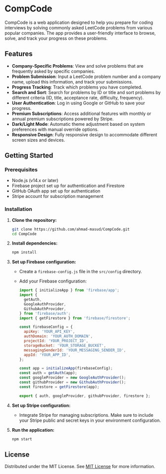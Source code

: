 # CompCode

CompCode is a web application designed to help you prepare for coding interviews by solving commonly asked LeetCode problems from various popular companies. The app provides a user-friendly interface to browse, solve, and track your progress on these problems.

## Features

- **Company-Specific Problems**: View and solve problems that are frequently asked by specific companies.
- **Problem Submission**: Input a LeetCode problem number and a company name, upload this information, and track your submissions.
- **Progress Tracking**: Track which problems you have completed.
- **Search and Sort**: Search for problems by ID or title and sort problems by different criteria (ID, title, acceptance rate, difficulty, frequency).
- **User Authentication**: Log in using Google or GitHub to save your progress.
- **Premium Subscriptions**: Access additional features with monthly or annual premium subscriptions powered by Stripe.
- **Dark/Light Mode**: Automatic theme adjustment based on system preferences with manual override options.
- **Responsive Design**: Fully responsive design to accommodate different screen sizes and devices.

## Getting Started

### Prerequisites

- Node.js (v14.x or later)
- Firebase project set up for authentication and Firestore
- GitHub OAuth app set up for authentication
- Stripe account for subscription management

### Installation

1. **Clone the repository:**

   ```sh
   git clone https://github.com/ahmad-masud/CompCode.git
   cd CompCode
   ```

2. **Install dependencies:**

   ```sh
   npm install
   ```

3. **Set up Firebase configuration:**

   - Create a `firebase-config.js` file in the `src/config` directory.
   - Add your Firebase configuration:

     ```js
     import { initializeApp } from 'firebase/app';
     import {
       getAuth,
       GoogleAuthProvider,
       GithubAuthProvider,
     } from 'firebase/auth';
     import { getFirestore } from 'firebase/firestore';

     const firebaseConfig = {
       apiKey: 'YOUR_API_KEY',
       authDomain: 'YOUR_AUTH_DOMAIN',
       projectId: 'YOUR_PROJECT_ID',
       storageBucket: 'YOUR_STORAGE_BUCKET',
       messagingSenderId: 'YOUR_MESSAGING_SENDER_ID',
       appId: 'YOUR_APP_ID',
     };

     const app = initializeApp(firebaseConfig);
     const auth = getAuth(app);
     const googleProvider = new GoogleAuthProvider();
     const githubProvider = new GithubAuthProvider();
     const firestore = getFirestore(app);

     export { auth, googleProvider, githubProvider, firestore };
     ```

4. **Set up Stripe configuration:**

   - Integrate Stripe for managing subscriptions. Make sure to include your Stripe public and secret keys in your environment configuration.

5. **Run the application:**
   ```sh
   npm start
   ```

## License

Distributed under the MIT License. See [MIT License](LICENSE) for more information.
